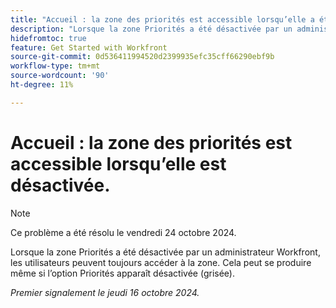 ```yaml
---
title: "Accueil : la zone des priorités est accessible lorsqu’elle a été désactivée"
description: "Lorsque la zone Priorités a été désactivée par un administrateur Workfront, les utilisateurs peuvent toujours accéder à la zone. Cela peut se produire même si l’option Priorités apparaît désactivée (grisée)."
hidefromtoc: true
feature: Get Started with Workfront
source-git-commit: 0d536411994520d2399935efc35cff66290ebf9b
workflow-type: tm+mt
source-wordcount: '90'
ht-degree: 11%

---
```



# Accueil : la zone des priorités est accessible lorsqu’elle est désactivée.

>[!NOTE]
>
>Ce problème a été résolu le vendredi 24 octobre 2024.

Lorsque la zone Priorités a été désactivée par un administrateur Workfront, les utilisateurs peuvent toujours accéder à la zone. Cela peut se produire même si l’option Priorités apparaît désactivée (grisée).

_Premier signalement le jeudi 16 octobre 2024._
